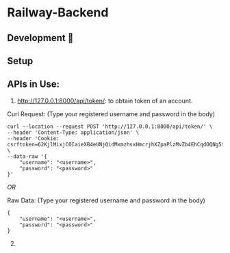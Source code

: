 # Railway-Backend

## Development 🔧

## Setup


## APIs in Use:

1. http://127.0.0.1:8000/api/token/: to obtain token of an account.

Curl Request: (Type your registered username and password in the body)
```
curl --location --request POST 'http://127.0.0.1:8000/api/token/' \
--header 'Content-Type: application/json' \
--header 'Cookie: csrftoken=62KjlMixjCOIaieXB4eUNjQidMxmzhsxHmcrjhXZpaPlzMvZb4EhCqdOQNg5t8wx' \
--data-raw '{
    "username": "<username>",
    "password": "<password>"
}'
```
*OR*

Raw Data: (Type your registered username and password in the body)

```
{
    "username": "<username>",
    "password": "<password>"
}
```

2.